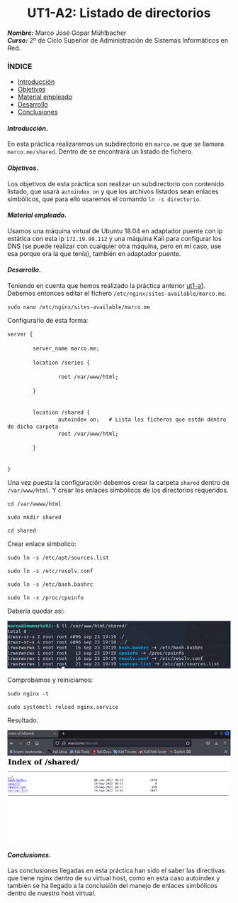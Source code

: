 <center>

# UT1-A2: Listado de directorios


</center>

***Nombre:*** Marco José Gopar Mühlbacher
<br>
***Curso:*** 2º de Ciclo Superior de Administración de Sistemas Informáticos en Red.

### ÍNDICE

+ [Introducción](#id1)
+ [Objetivos](#id2)
+ [Material empleado](#id3)
+ [Desarrollo](#id4)
+ [Conclusiones](#id5)


#### ***Introducción***. <a name="id1"></a>

En esta práctica realizaremos un subdirectorio en `marco.me` que se llamara `marco.me/shared`. Dentro de se encontrará un listado de fichero.

#### ***Objetivos***. <a name="id2"></a>

Los objetivos de esta práctica son realizar un subdirectorio con contenido listado, que usará `autoindex on` y que los archivos listados sean enlaces simbólicos, que para ello usaremos el comando `ln -s directorio`.

#### ***Material empleado***. <a name="id3"></a>

Usamos una máquina virtual de Ubuntu 18.04 en adaptador puente con ip estática con esta ip `172.19.99.112` y una máquina Kali para configurar los DNS (se puede realizar con cualquier otra máquina, pero en mi caso, use esa porque era la que tenía), también en adaptador puente.

#### ***Desarrollo***. <a name="id4"></a>

Teniendo en cuenta que hemos realizado la práctica anterior [ut1-a1](https://github.com/MarcoJ18/IMW_Marco/tree/main/trim1/ut1/a1). Debemos entonces editar el fichero `/etc/nginx/sites-available/marco.me`.

```
sudo nano /etc/nginx/sites-available/marco.me 
```

Configurarlo de esta forma:

```
server {

        server_name marco.me;

        location /series {

                root /var/www/html;

        }


        location /shared {
                autoindex on;   # Lista los ficheros que están dentro de dicha carpeta 
                root /var/www/html;

        }


}

```

Una vez puesta la configuración debemos crear la carpeta `shared` dentro de `/var/www/html`. Y crear los enlaces simbólicos de los directorios requeridos.

```
cd /var/wwww/html
```

```
sudo mkdir shared
```

```
cd shared
```

Crear enlace simbolico:

```
sudo ln -s /etc/apt/sources.list
```
```
sudo ln -s /etc/resolv.conf
```
```
sudo ln -s /etc/bash.bashrc
```
```
sudo ln -s /proc/cpuinfo
```

Debería quedar así:

![enlaces](img/ut1-a2-list.png)

Comprobamos y reiniciamos:

```
sudo nginx -t 
```

```
sudo systemctl reload nginx.service
```

Resultado:

![resultado](img/ut1-a2.png)


#### ***Conclusiones***. <a name="id5"></a>

Las conclusiones llegadas en esta práctica han sido el saber las directivas que tiene nginx dentro de su virtual host, como en esta caso autoindex y también se ha llegado a la conclusión del manejo de enlaces simbólicos dentro de nuestro host virtual.

